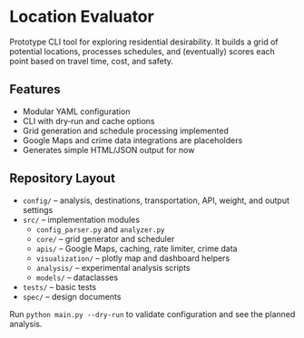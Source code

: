 # Location Evaluator

Prototype CLI tool for exploring residential desirability. It builds a grid of potential locations, processes schedules, and (eventually) scores each point based on travel time, cost, and safety.

## Features
- Modular YAML configuration
- CLI with dry‑run and cache options
- Grid generation and schedule processing implemented
- Google Maps and crime data integrations are placeholders
- Generates simple HTML/JSON output for now

## Repository Layout
- `config/` – analysis, destinations, transportation, API, weight, and output settings
- `src/` – implementation modules
  - `config_parser.py` and `analyzer.py`
  - `core/` – grid generator and scheduler
  - `apis/` – Google Maps, caching, rate limiter, crime data
  - `visualization/` – plotly map and dashboard helpers
  - `analysis/` – experimental analysis scripts
  - `models/` – dataclasses
- `tests/` – basic tests
- `spec/` – design documents

Run `python main.py --dry-run` to validate configuration and see the planned analysis.
